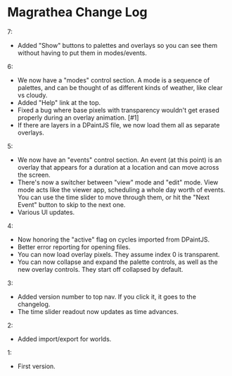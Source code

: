 # Magrathea Change Log

7:

- Added "Show" buttons to palettes and overlays so you can see them without having to put them in modes/events.

6:

- We now have a "modes" control section. A mode is a sequence of palettes, and can be thought of as different kinds of weather, like clear vs cloudy.
- Added "Help" link at the top.
- Fixed a bug where base pixels with transparency wouldn't get erased properly during an overlay animation. [#1]
- If there are layers in a DPaintJS file, we now load them all as separate overlays.

5:

- We now have an "events" control section. An event (at this point) is an overlay that appears for a duration at a location and can move across the screen.
- There's now a switcher between "view" mode and "edit" mode. View mode acts like the viewer app, scheduling a whole day worth of events. You can use the time slider to move through them, or hit the "Next Event" button to skip to the next one.
- Various UI updates.

4:

- Now honoring the "active" flag on cycles imported from DPaintJS.
- Better error reporting for opening files.
- You can now load overlay pixels. They assume index 0 is transparent.
- You can now collapse and expand the palette controls, as well as the new overlay controls. They start off collapsed by default.

3:

- Added version number to top nav. If you click it, it goes to the changelog.
- The time slider readout now updates as time advances.

2:

- Added import/export for worlds.

1:

- First version.
